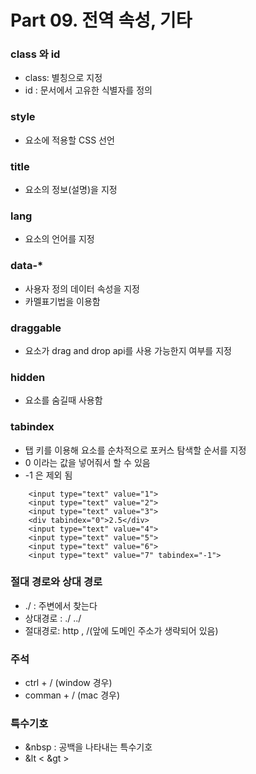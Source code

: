 # Part 09. 전역 속성, 기타

### class 와 id
  - class: 별칭으로 지정
  - id : 문서에서 고유한 식별자를 정의

### style
  - 요소에 적용할 CSS 선언

### title
  - 요소의 정보(설명)을 지정

### lang
  - 요소의 언어를 지정

### data-*
  - 사용자 정의 데이터 속성을 지정
  - 카멜표기법을 이용함

### draggable
  - 요소가 drag and drop api를 사용 가능한지 여부를 지정

### hidden
  - 요소를 숨길때 사용함

### tabindex
  - 탭 키를 이용해 요소를 순차적으로 포커스 탐색할 순서를 지정
  - 0 이라는 값을 넣어줘서 할 수 있음
  - -1 은 제외 됨
```react
    <input type="text" value="1">
    <input type="text" value="2">
    <input type="text" value="3">
    <div tabindex="0">2.5</div>
    <input type="text" value="4">
    <input type="text" value="5">
    <input type="text" value="6">
    <input type="text" value="7" tabindex="-1">
```

### 절대 경로와 상대 경로
  - ./ : 주변에서 찾는다
  - 상대경로 : ./ ../
  - 절대경로: http , /(앞에 도메인 주소가 생략되어 있음)

### 주석
  - ctrl + / (window 경우)
  - comman + / (mac 경우)
  
### 특수기호
  - &nbsp : 공백을 나타내는 특수기호
  - &lt < &gt >
